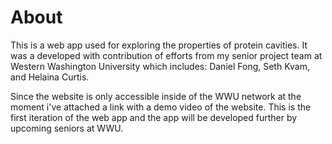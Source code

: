# About
  This is a  web app used for exploring the properties of protein cavities. It was a developed with contribution of efforts from my senior project team at Western Washington University which includes: Daniel Fong, Seth Kvam, and Helaina Curtis.
    
  Since the website is only accessible inside of the WWU network at the moment i've attached a link with a demo video of the website. This is the first iteration of the web app and the app will be developed further by upcoming seniors at WWU.
